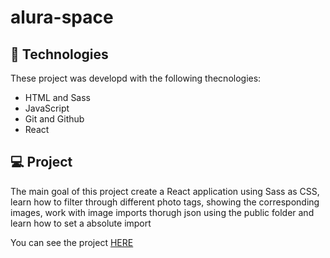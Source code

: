 # alura-space

## 🚀 Technologies

These project was developd with the following thecnologies:

- HTML and Sass
- JavaScript
- Git and Github
- React

## 💻 Project

The main goal of this project create a React application using Sass as CSS, learn how to filter through different photo tags, showing the corresponding images, work with image imports thorugh json using the public folder and learn how to set a absolute import

You can see the project [HERE](https://alura-space-ten-sable.vercel.app/)

